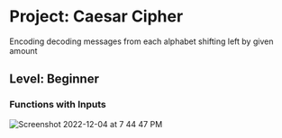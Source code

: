 # Project: Caesar Cipher
Encoding decoding messages from each alphabet shifting left by given amount

## Level:  Beginner

### Functions with Inputs

![Screenshot 2022-12-04 at 7 44 47 PM](https://user-images.githubusercontent.com/81766272/205526504-b57eee1c-35fe-4667-a030-6170b6688420.png)
